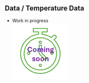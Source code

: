 ## Data / Temperature Data

* Work in progress  
![work in progress](/images/comingSoon.png "work in progress")

